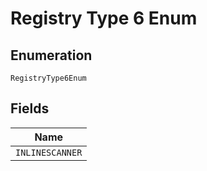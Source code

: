 
# Registry Type 6 Enum

## Enumeration

`RegistryType6Enum`

## Fields

| Name |
|  --- |
| `INLINESCANNER` |

